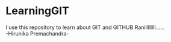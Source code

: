# LearningGIT
I use this repository to learn about GIT and GITHUB
Ranillllllll......  
-Hirunika Premachandra-

